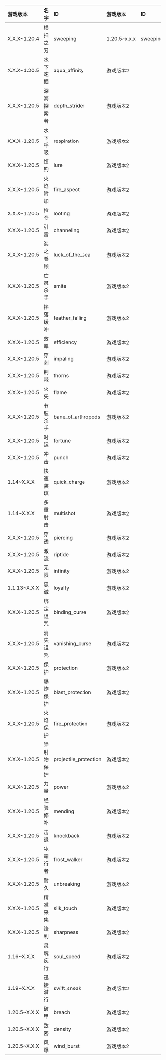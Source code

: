 游戏版本|名字|ID|游戏版本|ID| 等级 |
|:-|:-|:-|:-|:-|:-|
|X.X.X~1.20.4|横扫之刃|sweeping|1.20.5~x.x.x|sweeping_edge| 3 |
|X.X.X~1.20.5|水下速掘|aqua_affinity|游戏版本2|| 1 |
|X.X.X~1.20.5|深海探索者|depth_strider|游戏版本2|| 3 |
|X.X.X~1.20.5|水下呼吸|respiration|游戏版本2|| 3 |
|X.X.X~1.20.5|饵钓|lure|游戏版本2|| 3 |
|X.X.X~1.20.5|火焰附加|fire_aspect|游戏版本2|| 2 |
|X.X.X~1.20.5|抢夺|looting|游戏版本2|| 3 |
|X.X.X~1.20.5|引雷|channeling|游戏版本2|| 1 |
|X.X.X~1.20.5|海之眷顾|luck_of_the_sea|游戏版本2|| 3 |
|X.X.X~1.20.5|亡灵杀手|smite|游戏版本2|| 5 |
|X.X.X~1.20.5|摔落缓冲|feather_falling|游戏版本2|| 4 |
|X.X.X~1.20.5|效率|efficiency|游戏版本2|| 5 |
|X.X.X~1.20.5|穿刺|impaling|游戏版本2|| 5 |
|X.X.X~1.20.5|荆棘|thorns|游戏版本2|| 3 |
|X.X.X~1.20.5|火矢|flame|游戏版本2|| 1 |
|X.X.X~1.20.5|节肢杀手|bane_of_arthropods|游戏版本2|| 5 |
|X.X.X~1.20.5|时运|fortune|游戏版本2|| 3 |
|X.X.X~1.20.5|冲击|punch|游戏版本2|| 2 |
|1.14~X.X.X|快速装填|quick_charge|游戏版本2|| 3 |
|1.14~X.X.X|多重射击|multishot|游戏版本2|| 1 |
|X.X.X~1.20.5|穿透|piercing|游戏版本2|| 4 |
|X.X.X~1.20.5|激流|riptide|游戏版本2|| 3 |
|X.X.X~1.20.5|无限|infinity|游戏版本2|| 1 |
|1.1.13~X.X.X|忠诚|loyalty|游戏版本2|| 3 |
|X.X.X~1.20.5|绑定诅咒|binding_curse|游戏版本2|| 1 |
|X.X.X~1.20.5|消失诅咒|vanishing_curse|游戏版本2|| 1 |
|X.X.X~1.20.5|保护|protection|游戏版本2|| 4 |
|X.X.X~1.20.5|爆炸保护|blast_protection|游戏版本2|| 4 |
|X.X.X~1.20.5|火焰保护|fire_protection|游戏版本2|| 4 |
|X.X.X~1.20.5|弹射物保护|projectile_protection|游戏版本2|| 4 |
|X.X.X~1.20.5|力量|power|游戏版本2|| 5 |
|X.X.X~1.20.5|经验修补|mending|游戏版本2|| 1 |
|X.X.X~1.20.5|击退|knockback|游戏版本2|| 2 |
|X.X.X~1.20.5|冰霜行者|frost_walker|游戏版本2|| 2 |
|X.X.X~1.20.5|耐久|unbreaking|游戏版本2|| 3 |
|X.X.X~1.20.5|精准采集|silk_touch|游戏版本2|| 1 |
|X.X.X~1.20.5|锋利|sharpness|游戏版本2|| 5 |
|1.16~X.X.X|灵魂疾行|soul_speed|游戏版本2|| 3 |
|1.19~X.X.X|迅捷潜行|swift_sneak|游戏版本2|| 3 |
|1.20.5~X.X.X|破甲|breach|游戏版本2|| 4 |
|1.20.5~X.X.X|致密|density|游戏版本2|| 5 |
|1.20.5~X.X.X|风爆|wind_burst|游戏版本2|| 2 |










